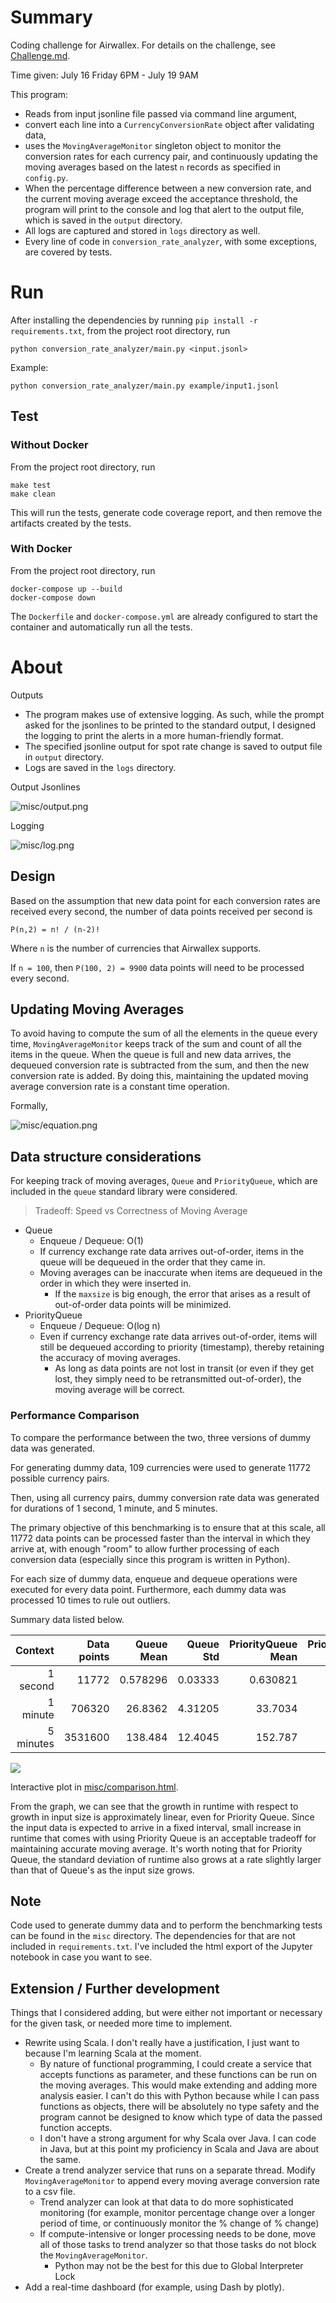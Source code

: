 
# Summary
Coding challenge for Airwallex. For details on the challenge, see [Challenge.md](Challenge.md).

Time given: July 16 Friday 6PM - July 19 9AM

This program:
- Reads from input jsonline file passed via command line argument,
- convert each line into a `CurrencyConversionRate` object after validating data,
- uses the `MovingAverageMonitor` singleton object to monitor the conversion rates for each currency pair, and
  continuously updating the moving averages based on the latest `n` records as specified in `config.py`. 
- When the percentage difference between a new conversion rate, and the current moving average exceed
  the acceptance threshold, the program will print to the console and log that alert to the output file, which is saved in the `output` directory.
- All logs are captured and stored in `logs` directory as well.
- Every line of code in `conversion_rate_analyzer`, with some exceptions, are covered by tests.

# Run
After installing the dependencies by running `pip install -r requirements.txt`,
from the project root directory, run

```
python conversion_rate_analyzer/main.py <input.jsonl>
```

Example:
```
python conversion_rate_analyzer/main.py example/input1.jsonl
```

## Test

### Without Docker
From the project root directory, run

```
make test
make clean
```
This will run the tests, generate code coverage report, and then remove the artifacts created by the tests.

### With Docker
From the project root directory, run

```
docker-compose up --build
docker-compose down
```
The `Dockerfile` and `docker-compose.yml` are already configured to start the container and automatically run all the tests.

# About

Outputs
- The program makes use of extensive logging. As such, while the prompt asked for the jsonlines to be printed to the standard output, I designed the logging to print the alerts in a more human-friendly format.	
- The specified jsonline output for spot rate change is saved to output file in `output` directory.
- Logs are saved in the `logs` directory.

Output Jsonlines

![misc/output.png](misc/output.png)

Logging

![misc/log.png](misc/log.png)

## Design

Based on the assumption that new data point for each conversion rates are received every second, the number of data points received per second is

	P(n,2) = n! / (n-2)!

Where `n` is the number of currencies that Airwallex supports. 

If `n = 100`, then `P(100, 2) = 9900` data points will need to be processed every second.

## Updating Moving Averages
To avoid having to compute the sum of all the elements in the queue every time, `MovingAverageMonitor` keeps track of the sum and count of all the items in the queue. When the queue is full and new data arrives, the dequeued conversion rate is subtracted from the sum, and then the new conversion rate is added. By doing this, maintaining the updated moving average conversion rate is a constant time operation.

Formally,

![misc/equation.png](misc/equation.png)

[comment]: <> (Let $x_{i,j,t}$ be the moving average of the spot rate from currency $i \rightarrow j$ for the 5-minute interval ending at time $t$, and $r_{i,j,t}$ be the spot rate from currency $i \rightarrow j$ at time $t$. Then,)

[comment]: <> ($$)

[comment]: <> (x_{i,j,t} = \frac{&#40;300 \times x_{i,j,t-1}&#41; - r_{i,j,t-300} + r_{i,j,t}}{300})

[comment]: <> ($$)

## Data structure considerations

For keeping track of moving averages, `Queue` and `PriorityQueue`, which are included in the `queue` standard library were considered.

> Tradeoff: Speed vs Correctness of Moving Average

- Queue
	- Enqueue / Dequeue: O(1)
	- If currency exchange rate data arrives out-of-order, items in the queue will be dequeued in the order that they came in.
	- Moving averages can be inaccurate when items are dequeued in the order in which they were inserted in.
		- If the `maxsize` is big enough, the error that arises as a result of out-of-order data points will be minimized.
- PriorityQueue
	- Enqueue / Dequeue: O(log n)
	- Even if currency exchange rate data arrives out-of-order, items will still be dequeued according to priority (timestamp), thereby retaining the accuracy of moving averages.
		- As long as data points are not lost in transit (or even if they get lost, they simply need to be retransmitted out-of-order), the moving average will be correct.

### Performance Comparison

To compare the performance between the two, three versions of dummy data was generated.

For generating dummy data, 109 currencies were used to generate 11772 possible currency pairs.

Then, using all currency pairs, dummy conversion rate data was generated for durations of 1 second, 1 minute, and 5 minutes.

The primary objective of this benchmarking is to ensure that at this scale, all 11772 data points can be processed faster than the interval in which they arrive at, with enough "room" to allow further processing of each conversion data (especially since this program is written in Python).

For each size of dummy data, enqueue and dequeue operations were executed for every data point. Furthermore, each dummy data was processed 10 times to rule out outliers. 


Summary data listed below.

| Context     | Data points |   Queue Mean |   Queue Std |   PriorityQueue Mean |   PriorityQueue Std |
|------------:|------------:|-------------:|------------:|---------------------:|--------------------:|
| 1 second    |    11772    |     0.578296 |     0.03333 |             0.630821 |             0.11334 |
| 1 minute    |   706320    |    26.8362   |     4.31205 |            33.7034   |             4.54141 |
| 5 minutes   |  3531600    |   138.484    |    12.4045  |           152.787    |            15.2419  |

![](misc/runtimes.png)

Interactive plot in [misc/comparison.html](misc/comparison.html).

From the graph, we can see that the growth in runtime with respect to growth in input size is approximately linear, even for Priority Queue.
Since the input data is expected to arrive in a fixed interval, small increase in runtime that comes with using Priority Queue is an acceptable tradeoff for maintaining accurate moving average.
It's worth noting that for Priority Queue, the standard deviation of runtime also grows at a rate slightly larger than that of Queue's as the input size grows.

## Note

Code used to generate dummy data and to perform the benchmarking tests can be found in the `misc` directory. The dependencies for that are not included in `requirements.txt`.
I've included the html export of the Jupyter notebook in case you want to see. 

## Extension / Further development

Things that I considered adding, but were either not important or necessary for the given task, or needed more time to implement.

- Rewrite using Scala. I don't really have a justification, I just want to because I'm learning Scala at the moment.
	- By nature of functional programming, I could create a service that accepts functions as parameter, and these functions can be run on the moving averages. This would make extending and adding more analysis easier. I can't do this with Python because while I can pass functions as objects, there will be absolutely no type safety and the program cannot be designed to know which type of data the passed function accepts.
	- I don't have a strong argument for why Scala over Java. I can code in Java, but at this point my proficiency in Scala and Java are about the same.
- Create a trend analyzer service that runs on a separate thread. Modify `MovingAverageMonitor` to append every moving average conversion rate to a csv file. 
	- Trend analyzer can look at that data to do more sophisticated monitoring (for example, monitor percentage change over a longer period of time, or continuously monitor the % change of % change)
	- If compute-intensive or longer processing needs to be done, move all of those tasks to trend analyzer so that those tasks do not block the `MovingAverageMonitor`.
		- Python may not be the best for this due to Global Interpreter Lock
- Add a real-time dashboard (for example, using Dash by plotly).